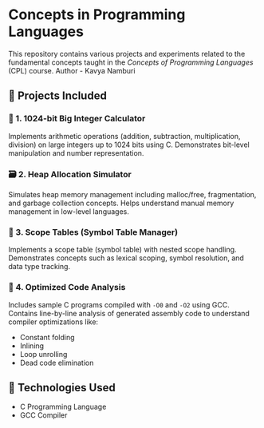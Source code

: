 # Concepts in Programming Languages

This repository contains various projects and experiments related to the fundamental concepts taught in the *Concepts of Programming Languages* (CPL) course.
Author - Kavya Namburi

## 📁 Projects Included

### 🔢 1. 1024-bit Big Integer Calculator
Implements arithmetic operations (addition, subtraction, multiplication, division) on large integers up to 1024 bits using C. Demonstrates bit-level manipulation and number representation.

### 🗃️ 2. Heap Allocation Simulator
Simulates heap memory management including malloc/free, fragmentation, and garbage collection concepts. Helps understand manual memory management in low-level languages.

### 🧭 3. Scope Tables (Symbol Table Manager)
Implements a scope table (symbol table) with nested scope handling. Demonstrates concepts such as lexical scoping, symbol resolution, and data type tracking.

### 🧪 4. Optimized Code Analysis
Includes sample C programs compiled with `-O0` and `-O2` using GCC. Contains line-by-line analysis of generated assembly code to understand compiler optimizations like:
- Constant folding
- Inlining
- Loop unrolling
- Dead code elimination

## 🔧 Technologies Used
- C Programming Language
- GCC Compiler

